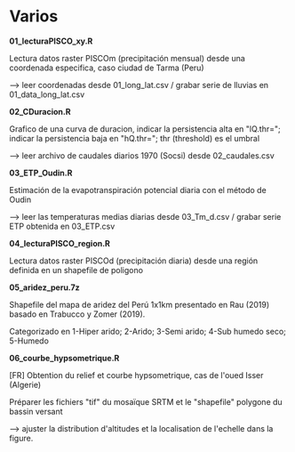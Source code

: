 # Varios
**01_lecturaPISCO_xy.R** <p>
Lectura datos raster PISCOm (precipitación mensual) desde una coordenada especifica, caso ciudad de Tarma (Peru) <p>
--> leer coordenadas desde 01_long_lat.csv / grabar serie de lluvias en 01_data_long_lat.csv <p>
**02_CDuracion.R** <p>
Grafico de una curva de duracion, indicar la persistencia alta en "lQ.thr="; indicar la persistencia baja en "hQ.thr="; thr (threshold) es el umbral<p>
  --> leer archivo de caudales diarios 1970 (Socsi) desde 02_caudales.csv<p>
**03_ETP_Oudin.R** <p>
Estimación de la evapotranspiración potencial diaria con el método de Oudin <p>
  --> leer las temperaturas medias diarias desde 03_Tm_d.csv / grabar serie ETP obtenida en 03_ETP.csv <p>
**04_lecturaPISCO_region.R** <p>
Lectura datos raster PISCOd (precipitación diaria) desde una región definida en un shapefile de poligono <p>
**05_aridez_peru.7z** <p>
Shapefile del mapa de aridez del Perú 1x1km presentado en Rau (2019) basado en Trabucco y Zomer (2019). <p> 
Categorizado en 1-Hiper arido; 2-Arido; 3-Semi arido; 4-Sub humedo seco; 5-Humedo<p> 
**06_courbe_hypsometrique.R** <p>
[FR] Obtention du relief et courbe hypsometrique, cas de l'oued Isser (Algerie) <p>
Préparer les fichiers "tif" du mosaïque SRTM et le "shapefile" polygone du bassin versant <p>
  --> ajuster la distribution d'altitudes et la localisation de l'echelle dans la figure.
